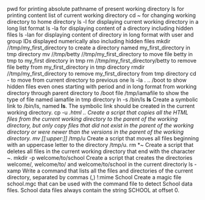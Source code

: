 pwd for printing absolute pathname of present working directory
ls for printing content list of current working directory
cd ~ for changing working directory to home directory
ls -l for displaying current working directory in a long list format
ls -la for displaying content of a directory including hidden files
ls -lan for displaying content of  directory in long format with user and group IDs displayed numerically also including hidden files
mkdir //tmp/my_first_directory to create a directory named my_first_directory in tmp directory
mv //tmp/betty //tmp/my_first_directory to move file betty in tmp to my_first directory in tmp
rm //tmp/my_first_directory/betty to remove file betty from my_first_directory in tmp directory
rmdir //tmp/my_first_directory to remove my_first_directory from tmp directory
cd - to move from current directory to previous one
ls -la . .. /boot to show hidden files even ones starting with period and in long format from working directory through parent directory to /boot
file /tmp/iamafile to show the type of file named iamafile in tmp directory
ln -s /bin/ls __ls__ Create a symbolic link to /bin/ls, named __ls__. The symbolic link should be created in the current working directory.
cp -u *.html .. Create a script that copies all the HTML files from the current working directory to the parent of the working directory, but only copy files that did not exist in the parent of the working directory or were newer than the versions in the parent of the working directory.
mv [[:upper:]]* /tmp/u Create a script that moves all files beginning with an uppercase letter to the directory /tmp/u.
rm *~ Create a script that deletes all files in the current working directory that end with the character ~.
mkdir -p welcome/to/school Create a script that creates the directories welcome/, welcome/to/ and welcome/to/school in the current directoriy
ls -xamp Write a command that lists all the files and directories of the current directory, separated by commas (,)
!:mime School Create a magic file school.mgc that can be used with the command file to detect School data files. School data files always contain the string SCHOOL at offset 0.
